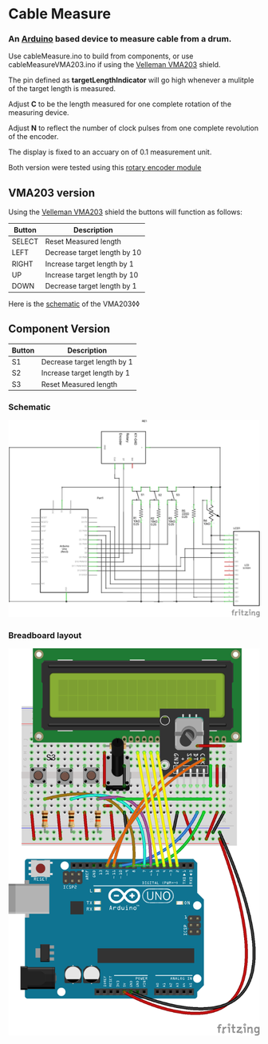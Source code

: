# Cable Measure
### An [Arduino](https://www.arduino.cc) based device to measure cable from a drum.

Use cableMeasure.ino to build from components, or use cableMeasureVMA203.ino if using the [Velleman VMA203](https://www.velleman.eu/products/view/?id=435510) shield.

The pin defined as __targetLengthIndicator__ will go high whenever a mulitple of the target length is measured.

Adjust __C__ to be the length measured for one complete rotation of the measuring device.

Adjust __N__ to reflect the number of clock pulses from one complete revolution of the encoder.

The display is fixed to an accuary on of 0.1 measurement unit.


Both version were tested using this [rotary encoder module](https://www.epitran.it/ebayDrive/datasheet/25.pdf)

## VMA203 version

Using the [Velleman VMA203](https://www.velleman.eu/products/view/?id=435510) shield the buttons will function as follows:

| Button    | Description |
| ----------- | ----------- |
| SELECT| Reset Measured length|
| LEFT| Decrease target length by 10|
| RIGHT| Increase target length by 1|
| UP|Increase target length by 10 |
| DOWN| Decrease target length by 1|

Here is the [schematic](cableMeasureVMA203/vma203_schematic.png) of the VMA203◊◊

## Component Version

| Button    | Description |
| ----------- | ----------- |
| S1| Decrease target length by 1|
| S2| Increase target length by 1|
| S3| Reset Measured length|

### Schematic

![Schematic Layout](cableMeasureComponents/cableMeasure_Schematic.png)

### Breadboard layout

![Breadboard layout](cableMeasureComponents/cableMeasure_breadBoard.png)









